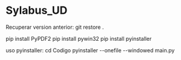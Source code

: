 # Sylabus_UD
Recuperar version anterior:
git restore .


pip install PyPDF2
pip install pywin32
pip install pyinstaller

uso pyinstaller:
    cd Codigo 
    pyinstaller --onefile --windowed main.py
